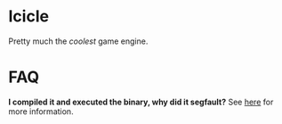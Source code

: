 # Icicle

Pretty much the *coolest* game engine.

# FAQ

**I compiled it and executed the binary, why did it segfault?** See [here](https://www.opengl.org/) for more information.
